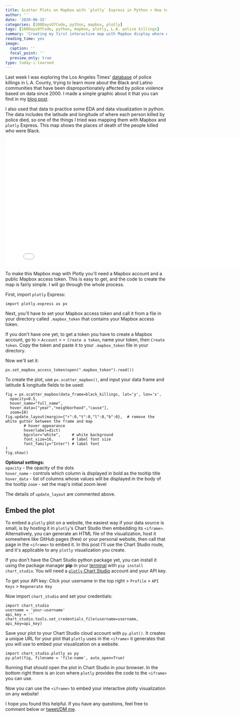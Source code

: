 ```yaml
---
title: Scatter Plots on Mapbox with `plotly` Express in Python + How to Embed Them
author: ''
date: '2020-06-15'
categories: [100DaysOfCode, python, mapbox, plotly]
tags: [100DaysOfCode, python, mapbox, plotly, L.A. police killings]
summary: 'Creating my first interactive map with Mapbox display where each Black person who was [killed by police in L.A. County](/blog/los-angeles-police-killings) died.'
reading_time: yes
image:
  caption: ''
  focal_point: ''
  preview_only: true
type: today-i-learned
---
```

Last week I was exploring the Los Angeles Times' [database](https://github.com/datadesk/los-angeles-police-killings-data) of police killings in L.A. County, trying to learn more about the Black and Latino communities that have been disproportionately affected by police violence based on data since 2000. I made a simple graphic about it that you can find in my [blog post](/blog/los-angeles-police-killings).

I also used that data to practice some EDA and data visualization in python. The data includes the latitude and longitude of where each person killed by police died, so one of the things I tried was mapping them with Mapbox and `plotly` Express. This map shows the places of death of the people killed who were Black. 
<iframe width="800" height="400" frameborder="0" scrolling="no" src="//plotly.com/~isabella-b/1.embed"></iframe>

To make this Mapbox map with Plotly you'll need a Mapbox account and a public Mapbox access token. This is easy to get, and the code to create the map is fairly simple. I will go through the whole process. 

First, import `plotly` Express:
```
import plotly.express as px
```
Next, you'll have to set your Mapbox access token and call it from a file in your directory called `.mapbox_token` that contains your Mapbox access token. 

If you don't have one yet, to get a token you have to create a Mapbox account, go to > `Account` > `+ Create a token`, name your token, then `Create token`. Copy the token and paste it to your `.mapbox_token` file in your directory. 

Now we'll set it:
```
px.set_mapbox_access_token(open(".mapbox_token").read())
```
To create the plot, use `px.scatter_mapbox()`, and input your data frame and latitude & longitude fields to be used:
```{python}
fig = px.scatter_mapbox(data_frame=black_killings, lat='y', lon='x', 
  opacity=0.5, 
  hover_name="full_name", 
  hover_data=["year","neighborhood","cause"], 
  zoom=10)
fig.update_layout(margin={"r":0,"t":0,"l":0,"b":0},  # remove the white gutter between the frame and map
        # hover appearance
        hoverlabel=dict( 
        bgcolor="white",     # white background
        font_size=16,        # label font size
        font_family="Inter") # label font
)
fig.show()
```
**Optional settings:**     
`opacity` - the opacity of the dots   
`hover_name` - controls which column is displayed in bold as the tooltip title   
`hover_data` - list of columns whose values will be displayed in the body of the tooltip
`zoom` - set the map's initial zoom level

The details of `update_layout` are commented above.

## Embed the plot
To embed a `plotly` plot on a website, the easiest way if your data source is small, is by hosting it in `plotly`'s Chart Studio then embedding its `<iframe>`. Alternatively, you can generate an HTML file of the visualization, host it somewhere like GitHub pages (free) or your personal website, then call that page in the `<iframe>` to embed it. In this post I'll use the Chart Studio route, and it's applicable to any `plotly` visualization you create. 

If you don't have the Chart Studio python package yet, you can install it using the package manager **pip** in your <u>terminal</u> with `pip install chart_studio`. You will need a [`plotly` Chart Studio](https://chart-studio.plotly.com/feed/#/) account and your API key.
    
To get your API key: Click your username in the top right > `Profile` > `API Keys` > `Regenerate Key`

Now import `chart_studio` and set your credentials:
```
import chart_studio
username = 'your-username' 
api_key = '' 
chart_studio.tools.set_credentials_file(username=username, api_key=api_key)
```
Save your plot to your Chart Studio cloud account with `py.plot()`. It creates a unique URL for your plot that `plotly` uses in the `<iframe>` it generates that you will use to embed your visualization on a website.
```
import chart_studio.plotly as py
py.plot(fig, filename = 'file-name', auto_open=True)
```
Running that should open the plot in Chart Studio in your browser. In the bottom right there is an <i class="fas fa-code"></i> icon where `plotly` provides the code to the `<iframe>` you can use. 

Now you can use the `<iframe>` to embed your interactive plotly visualization on any website! 

I hope you found this helpful. If you have any questions, feel free to comment below or [tweet/DM me](https://twitter.com/_isabellamb).